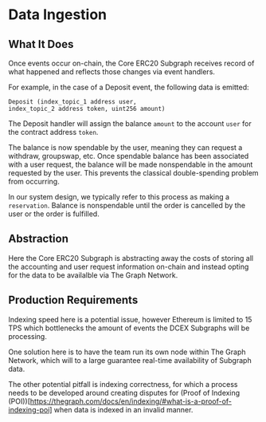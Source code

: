 # Data Ingestion

## What It Does

Once events occur on-chain, the Core ERC20 Subgraph receives record of what happened and reflects those changes via event handlers.

For example, in the case of a Deposit event, the following data is emitted:

`Deposit (index_topic_1 address user, index_topic_2 address token, uint256 amount)`

The Deposit handler will assign the balance `amount` to the account `user` for the contract address `token`.

The balance is now spendable by the user, meaning they can request a withdraw, groupswap, etc. Once spendable balance has been associated with a user request, the balance will be made nonspendable in the amount requested by the user. This prevents the classical double-spending problem from occurring. 

In our system design, we typically refer to this process as making a `reservation`. Balance is nonspendable until the order is cancelled by the user or the order is fulfilled.

## Abstraction

Here the Core ERC20 Subgraph is abstracting away the costs of storing all the accounting and user request information on-chain and instead opting for the data to be availalble via The Graph Network.

## Production Requirements

Indexing speed here is a potential issue, however Ethereum is limited to 15 TPS which bottlenecks the amount of events the DCEX Subgraphs will be processing.

One solution here is to have the team run its own node within The Graph Network, which will to a large guarantee real-time availability of Subgraph data.

The other potential pitfall is indexing correctness, for which a process needs to be developed around creating disputes for (Proof of Indexing (POI))[https://thegraph.com/docs/en/indexing/#what-is-a-proof-of-indexing-poi] when data is indexed in an invalid manner.